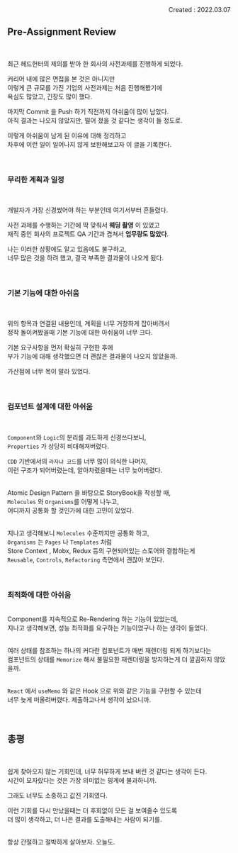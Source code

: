 <div align="right">Created : 2022.03.07</div>

## **Pre-Assignment Review**
<br>

최근 헤드헌터의 제의를 받아 한 회사의 사전과제를 진행하게 되었다.<br>

커리어 내에 많은 면접을 본 것은 아니지만<br>
이렇게 큰 규모를 가진 기업의 사전과제는 처음 진행해봤기에 <br>
욕심도 많았고, 긴장도 많이 했다. <br>

마지막 Commit 을 Push 하기 직전까지 아쉬움이 많이 남았다.<br>
아직 결과는 나오지 않았지만, 떨어 졌을 것 같다는 생각이 들 정도로.
<br>

이렇게 아쉬움이 남게 된 이유에 대해 정리하고<br>
차후에 이런 일이 일어나지 않게 보완해보고자 이 글을 기록한다.<br>
<br><br>


### **무리한 계획과 일정**
<br>

개발자가 가장 신경썼어야 하는 부분인데 여기서부터 흔들렸다.<br>

사전 과제를 수행하는 기간에 딱 맞춰서 **웨딩 촬영** 이 있었고 <br>
재직 중인 회사의 프로젝트 QA 기간과 겹쳐서 **업무량도 많았다**.<br>

나는 이러한 상황에도 알고 있음에도 불구하고, <br>
너무 많은 것을 하려 했고, 결국 부족한 결과물이 나오게 됬다.<br>
<br><br>

### **기본 기능에 대한 아쉬움**
<br>

위의 항목과 연결된 내용인데, 계획을 너무 거창하게 잡아버려서<br>
정작 돌이켜봤을때 기본 기능에 대한 아쉬움이 너무 크다.<br>

기본 요구사항을 먼저 확실히 구현한 후에<br>
부가 기능에 대해 생각했으면 더 괜찮은 결과물이 나오지 않았을까.<br>

가산점에 너무 목이 말라 있었다.<br>
<br><br>


### **컴포넌트 설계에 대한 아쉬움**
<br>

`Component`와 `Logic`의 분리를 과도하게 신경쓰다보니,<br>
`Properties` 가 상당히 비대해져버렸다.<br>

`CDD` 기반에서의 `라자냐 코드`를 너무 많이 의식한 나머지,<br>
이런 구조가 되어버렸는데, 알아차렸을때는 너무 늦어버렸다.<br>
<br>

Atomic Design Pattern 을 바탕으로 StoryBook을 작성할 때,<br>
`Molecules` 와 `Organisms`를 어떻게 나누고, <br>
어디까지 공통화 할 것인가에 대한 고민이 있었다.<br> 
<br>

지나고 생각해보니 `Molecules` 수준까지만 공통화 하고, <br>
`Organisms` 는 `Pages` 나 `Templates` 처럼 <br>
Store Context , Mobx, Redux 등의 구현되어있는 스토어와 결합하는게 <br>
`Reusable`, `Controls`, `Refactoring` 측면에서 괜찮아 보인다.<br>
<br><br>


### **최적화에 대한 아쉬움**
<br>
Component를 지속적으로 Re-Rendering 하는 기능이 있었는데, <br>
지나고 생각해보면, 성능 최적화를 요구하는 기능이었구나 하는 생각이 들었다.<br>
<br>

여러 상태를 참조하는 하나의 커다란 컴포넌트가 매번 재렌더링 되게 하기보다는<br>
컴포넌트의 상태를 `Memorize` 해서 불필요한 재렌더링을 방지하는게 더 깔끔하지 않았을까.<br>
<br>

`React` 에서 `useMemo` 와 같은 Hook 으로 위와 같은 기능을 구현할 수 있는데<br>
너무 늦게 떠올려버렸다. 제출하고나서 생각이 났으니까.<br>
<br><br>


## **총평**
<br>

쉽게 찾아오지 않는 기회인데, 너무 허무하게 보내 버린 것 같다는 생각이 든다.<br>
시간이 모자랐다는 것은 가장 의미없는 핑계에 불과하니까.<br>

그래도 너무도 소중하고 값진 기회였다.<br>

이런 기회를 다시 만났을때는 더 후회없이 모든 걸 보여줄수 있도록<br>
더 많이 생각하고, 더 나은 결과를 도출해내는 사람이 되기를.<br>
<br>

항상 간절하고 절박하게 살아보자. 오늘도.
